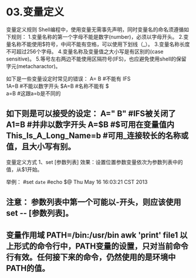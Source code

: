 # 03.变量定义

变量定义规则
Shell编程中，使用变量无需事先声明，同时变量名的命名须遵循如下规则：
1.变量名称的第一个字母不能是数字(number)，必须以字母开头。
2.变量名称不能使用$符号，中间不能有空格，可以使用下划线（_）。
3.变量名称长度不可超过256个字母。
4.变量名称及变量值之大小写是有区别的(case sensitive)。
5.等号左右两边不能使用区隔符号(IFS)，也应避免使用shell的保留字元(metacharactor)。

如下是一些变量设定时常见的错误：
A= B	      #不能有  IFS   
1A=B	      #不能以数字开头
$A=B	      #名称不能有  $   
a=B	      #这跟a=b是不同的

如下则是可以接受的设定：
A=" B"	       #IFS被关闭了
A1=B	       #并非以数字开头
A=$B	       #$可用在变量值内
This_Is_A_Long_Name=b	#可用_连接较长的名称或值，且大小写有别。
---------------------------------------------------------------------------------------------------
变量定义方式
1、set [参数列表]
效果：设置位置参数变量依次为参数列表中的值，从$1开始。

举例：
#set `date`
#echo $@
Thu May 16 16:03:21 CST 2013

注意：
参数列表中第一个可能以-开头，则应该使用set -- [参数列表]。
---------------------------------------------------------------------------------------------------
变量作用域
PATH=/bin:/usr/bin awk 'print' file1
以上形式的命令行中，PATH变量的设置，只对当前命令行有效。任何接下来的命令，仍然使用的是环境中PATH的值。
---------------------------------------------------------------------------------------------------

